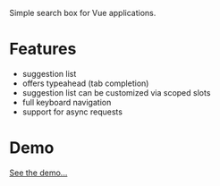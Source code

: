 Simple search box for Vue applications.

# Features

- suggestion list
- offers typeahead (tab completion)
- suggestion list can be customized via scoped slots
- full keyboard navigation
- support for async requests

# Demo

[See the demo...](https://mathislucka.github.io/vue-omnibox-demo/)
